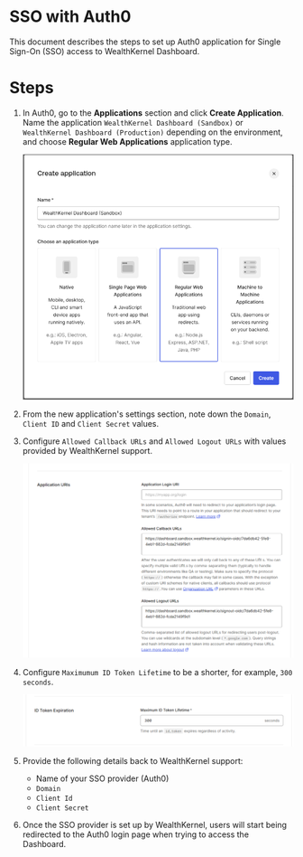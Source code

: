 # SSO with Auth0

This document describes the steps to set up Auth0 application for Single Sign-On (SSO) access to WealthKernel Dashboard.

# Steps

1. In Auth0, go to the **Applications** section and click **Create Application**. Name the application `WealthKernel Dashboard (Sandbox)` or `WealthKernel Dashboard (Production)` depending on the environment, and choose **Regular Web Applications** application type.

   ![Create an application](create-application.png)

2. From the new application's settings section, note down the `Domain`, `Client ID` and `Client Secret` values.

3. Configure `Allowed Callback URLs` and `Allowed Logout URLs` with values provided by WealthKernel support.
  
   ![Configure callback URLs](application-callback-urls.png)

4. Configure `Maximumum ID Token Lifetime` to be a shorter, for example, `300 seconds`.

   ![Maximum token lifetime](token-lifetime.png)

5. Provide the following details back to WealthKernel support:

   - Name of your SSO provider (Auth0)
   - `Domain`
   - `Client Id`
   - `Client Secret`

6. Once the SSO provider is set up by WealthKernel, users will start being redirected to the Auth0 login page when trying to access the Dashboard.
